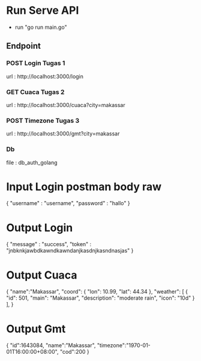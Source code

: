 # Run Serve API

* run "go run main.go"

## Endpoint 

### POST Login Tugas 1

url : http://localhost:3000/login

### GET Cuaca Tugas 2

url : http://localhost:3000/cuaca?city=makassar

### POST Timezone Tugas 3

url : http://localhost:3000/gmt?city=makassar

### Db 
file : db_auth_golang

# Input Login postman body raw
{
     "username" : "username",
     "password" : "hallo"
}

# Output Login
{
    "message" : "success",
    "token" : "jnbknkjawbdkawndkawndanjkasdnjkasndnasjas"
}

# Output Cuaca
{
    "name":"Makassar",
    "coord": {
        "lon": 10.99,
        "lat": 44.34
    },
    "weather": [
        {
        "id": 501,
        "main": "Makassar",
        "description": "moderate rain",
        "icon": "10d"
        }
    ],
}

# Output Gmt
{
    "id":1643084,
    "name":"Makassar",
    "timezone":"1970-01-01T16:00:00+08:00",
    "cod":200
}


